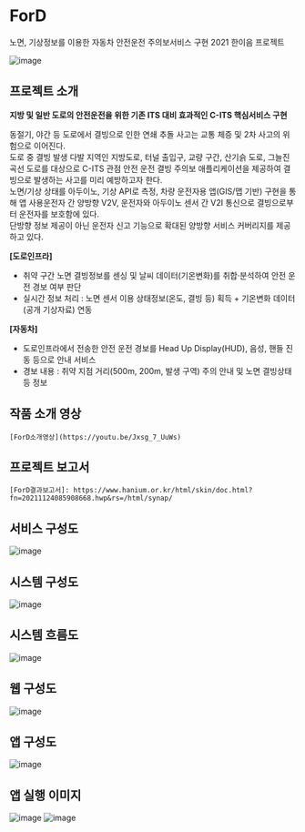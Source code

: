 # ForD
노면, 기상정보를 이용한 자동차 안전운전 주의보서비스 구현
2021 한이음 프로젝트

![image](https://user-images.githubusercontent.com/68692949/148066853-28722d2b-b9f1-4e73-86a8-f68b720e2c80.png)


    
## 프로젝트 소개   
**지방 및 일반 도로의 안전운전을 위한 기존 ITS 대비 효과적인 C-ITS 핵심서비스 구현**

동절기, 야간 등 도로에서 결빙으로 인한 연쇄 추돌 사고는 교통 체증 및 2차 사고의
위험으로 이어진다.  
도로 중 결빙 발생 다발 지역인 지방도로, 터널 출입구, 교량 구간,
산기슭 도로, 그늘진 곡선 도로를 대상으로 C-ITS 관점 안전 운전 결빙 주의보 
애플리케이션을 제공하여 결빙으로 발생하는 사고를 미리 예방하고자 한다.   
노면/기상 상태를 
아두이노, 기상 API로 측정, 차량 운전자용 앱(GIS/맵 기반) 구현을 통해 
앱 사용운전자 간 양방향 V2V, 운전자와 아두이노 센서 간 V2I 통신으로 결빙으로부터 
운전자를 보호함에 있다.   
단방향 정보 제공이 아닌 운전자 신고 기능으로 확대된 양방향
서비스 커버리지를 제공하고 있다.  

**[도로인프라]**
- 취약 구간 노면 결빙정보를 센싱 및 날씨 데이터(기온변화)를 취합·분석하여 안전 운전 경보 여부 판단
- 실시간 정보 처리 : 노면 센서 이용 상태정보(온도, 결빙 등) 획득 + 기온변화 데이터(공개 기상자료) 연동

**[자동차]**
- 도로인프라에서 전송한 안전 운전 경보를 Head Up Display(HUD), 음성, 핸들 진동 등으로 안내 서비스
- 경보 내용 : 취약 지점 거리(500m, 200m, 발생 구역) 주의 안내 및 노면 결빙상태 등 정보

## 작품 소개 영상
```
[ForD소개영상](https://youtu.be/Jxsg_7_UuWs)
```

## 프로젝트 보고서
```
[ForD결과보고서]: https://www.hanium.or.kr/html/skin/doc.html?fn=20211124085908668.hwp&rs=/html/synap/
```

## 서비스 구성도

![image](https://user-images.githubusercontent.com/68692949/148065779-202680eb-4107-44b9-a466-a78abcf0d973.png)

## 시스템 구성도
![image](https://user-images.githubusercontent.com/68692949/148065753-0cf874c6-36aa-491a-b473-229c56270312.png)

## 시스템 흐름도
![image](https://user-images.githubusercontent.com/68692949/148065395-66313e07-7be0-4854-9e7c-35592f50ef79.png)

## 웹 구성도
![image](https://user-images.githubusercontent.com/68692949/148065812-d277600d-def5-47ed-9706-f5d853127277.png)

## 앱 구성도
![image](https://user-images.githubusercontent.com/68692949/148065865-a8cec92a-6c01-4781-a21b-0a948f3b2112.png)


## 앱 실행 이미지
![image](https://user-images.githubusercontent.com/68692949/148066701-d67210ce-496d-4d11-b809-d20c3ed553ca.png)
![image](https://user-images.githubusercontent.com/68692949/148066742-12f2d997-094c-44bf-99b9-e8b52f002d05.png)
